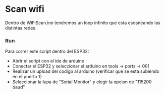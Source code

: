 # Scan wifi

Dentro de WiFiScan.ino tendremos un loop infinito que esta escaneando las distintas redes.

### Run

Para correr este script dentro del ESP32:

- Abrir el script con el ide de arduino
- Conectar el ESP32 y seleccionar el arduino en tools -> ports -> 001
- Realizar un upload del codigo al arduino (verificar que se esta subiendo en el puerto 1)
- Seleccionar la lupa de "Serial Monitor" y elegir la opcion de "115200 baud"